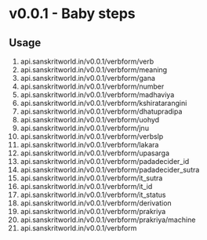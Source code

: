 # v0.0.1 - Baby steps

## Usage

1. api.sanskritworld.in/v0.0.1/verbform/verb
2. api.sanskritworld.in/v0.0.1/verbform/meaning
3. api.sanskritworld.in/v0.0.1/verbform/gana
4. api.sanskritworld.in/v0.0.1/verbform/number
5. api.sanskritworld.in/v0.0.1/verbform/madhaviya
6. api.sanskritworld.in/v0.0.1/verbform/kshiratarangini
7. api.sanskritworld.in/v0.0.1/verbform/dhatupradipa
8. api.sanskritworld.in/v0.0.1/verbform/uohyd
9. api.sanskritworld.in/v0.0.1/verbform/jnu
10. api.sanskritworld.in/v0.0.1/verbform/verbslp
11. api.sanskritworld.in/v0.0.1/verbform/lakara
12. api.sanskritworld.in/v0.0.1/verbform/upasarga
13. api.sanskritworld.in/v0.0.1/verbform/padadecider_id
14. api.sanskritworld.in/v0.0.1/verbform/padadecider_sutra
15. api.sanskritworld.in/v0.0.1/verbform/it_sutra
16. api.sanskritworld.in/v0.0.1/verbform/it_id
17. api.sanskritworld.in/v0.0.1/verbform/it_status
18. api.sanskritworld.in/v0.0.1/verbform/derivation
19. api.sanskritworld.in/v0.0.1/verbform/prakriya
20. api.sanskritworld.in/v0.0.1/verbform/prakriya/machine
21. api.sanskritworld.in/v0.0.1/verbform
